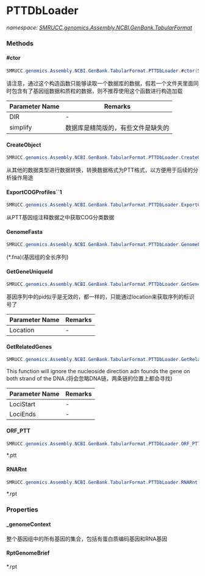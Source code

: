﻿# PTTDbLoader
_namespace: [SMRUCC.genomics.Assembly.NCBI.GenBank.TabularFormat](./index.md)_





### Methods

#### #ctor
```csharp
SMRUCC.genomics.Assembly.NCBI.GenBank.TabularFormat.PTTDbLoader.#ctor(System.String,System.Boolean)
```
请注意，通过这个构造函数只能够读取一个数据库的数据，假若一个文件夹里面同时包含有了基因组数据和质粒的数据，则不推荐使用这个函数进行构造加载

|Parameter Name|Remarks|
|--------------|-------|
|DIR|-|
|simplify|数据库是精简版的，有些文件是缺失的|


#### CreateObject
```csharp
SMRUCC.genomics.Assembly.NCBI.GenBank.TabularFormat.PTTDbLoader.CreateObject(System.Collections.Generic.IEnumerable{SMRUCC.genomics.ComponentModel.IGeneBrief},SMRUCC.genomics.SequenceModel.FASTA.FastaToken)
```
从其他的数据类型进行数据转换，转换数据格式为PTT格式，以方便用于后续的分析操作用途

#### ExportCOGProfiles``1
```csharp
SMRUCC.genomics.Assembly.NCBI.GenBank.TabularFormat.PTTDbLoader.ExportCOGProfiles``1
```
从PTT基因组注释数据之中获取COG分类数据

#### GenomeFasta
```csharp
SMRUCC.genomics.Assembly.NCBI.GenBank.TabularFormat.PTTDbLoader.GenomeFasta
```
(*.fna)(基因组的全长序列)

#### GetGeneUniqueId
```csharp
SMRUCC.genomics.Assembly.NCBI.GenBank.TabularFormat.PTTDbLoader.GetGeneUniqueId(System.String,System.String)
```
基因序列中的pid似乎是无效的，都一样的，只能通过location来获取序列的标识号了

|Parameter Name|Remarks|
|--------------|-------|
|Location|-|


#### GetRelatedGenes
```csharp
SMRUCC.genomics.Assembly.NCBI.GenBank.TabularFormat.PTTDbLoader.GetRelatedGenes(System.Int32,System.Int32,System.Int32)
```
This function will ignore the nucleoside direction adn founds the gene on both strand of the DNA.(将会忽略DNA链，两条链的位置上都会寻找)

|Parameter Name|Remarks|
|--------------|-------|
|LociStart|-|
|LociEnds|-|


#### ORF_PTT
```csharp
SMRUCC.genomics.Assembly.NCBI.GenBank.TabularFormat.PTTDbLoader.ORF_PTT
```
*.ptt

#### RNARnt
```csharp
SMRUCC.genomics.Assembly.NCBI.GenBank.TabularFormat.PTTDbLoader.RNARnt
```
*.rpt


### Properties

#### _genomeContext
整个基因组中的所有基因的集合，包括有蛋白质编码基因和RNA基因
#### RptGenomeBrief
*.rpt
